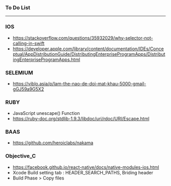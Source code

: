 ### To Do List
 
----------------------------------------------------------------------------
### IOS
* https://stackoverflow.com/questions/35932029/why-selector-not-calling-in-swift
* https://developer.apple.com/library/content/documentation/IDEs/Conceptual/AppDistributionGuide/DistributingEnterpriseProgramApps/DistributingEnterpriseProgramApps.html


### SELEMIUM

* https://viblo.asia/p/lam-the-nao-de-doi-mat-khau-5000-gmail-gGJ59a9G5X2


### RUBY

* JavaScript unescape() Function
* https://ruby-doc.org/stdlib-1.9.3/libdoc/uri/rdoc/URI/Escape.html

### BAAS
* https://github.com/heroiclabs/nakama

### Objective_C
* https://facebook.github.io/react-native/docs/native-modules-ios.html
* Xcode Build setting tab : HEADER_SEARCH_PATHS, Briding header
* Build Phase > Copy files
